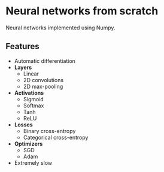 # Neural networks from scratch

Neural networks implemented using Numpy.


## Features

- Automatic differentiation
- **Layers**
    - Linear
    - 2D convolutions
    - 2D max-pooling
- **Activations**
    - Sigmoid
    - Softmax
    - Tanh
    - ReLU
- **Losses**
    - Binary cross-entropy
    - Categorical cross-entropy
- **Optimizers**
    - SGD
    - Adam
- Extremely slow